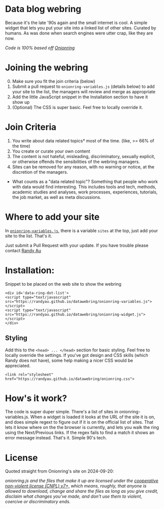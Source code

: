 # Data blog webring

Because it's the late '90s again and the small internet is cool.
A simple widget that lets you put your site into a linked list of other sites. 
Curated by humans. As was done when search engines were utter crap, like they are now.

_Code is 100% based off [Onionring](https://garlic.garden/onionring)_

# Joining the webring

0. Make sure you fit the join criteria (below)
1. Submit a pull request to `onionring-variables.js` (details below) to add your site to the list, the managers will review and merge as appropriate
2. Add the little JavaScript snippet in the Installation section to have it show up
3. (Optional) The CSS is super basic. Feel free to locally override it.

# Join Criteria

1. You write about data related topics* most of the time. (like, >= 66% of the time)
2. You create or curate your own content
3. The content is not hateful, misleading, discriminatory, sexually explicit, or otherwise offends the sensibilities of the webring managers.
4. Sites can be removed for any reason, with no warning or notice, at the discretion of the managers.

* What counts as a "data related topic"? Something that people who work with data would find interesting.
This includes tools and tech, methods, academic studies and analyses, work processes, experiences, tutorials, the job market, as well as meta discussions.

# Where to add your site

In [`onionring-variables.js`](https://github.com/randyau/datawebring/blob/main/onionring-variables.js#L9), there is a variable `sites` at the top, just add your site to the list. That's it.

Just submit a Pull Request with your update. If you have trouble please contact [Randy Au](https://bsky.app/profile/randyau.com)

# Installation:

Snippet to be placed on the web site to show the webring
```
<div id='data-ring-dot-list'>
<script type="text/javascript" src="https://randyau.github.io/datawebring/onionring-variables.js"></script>
<script type="text/javascript" src="https://randyau.github.io/datawebring/onionring-widget.js"></script>
</div>
```

## Styling

Add this to the `<head> ... </head>` section for basic styling. Feel free to locally override the settings.
If you've got design and CSS skills (which Randy does not have), some help making a nicer CSS would be appreciated.


```
<link rel="stylesheet" href="https://randyau.github.io/datawebring/onionring.css">
```

# How's it work?

The code is super duper simple. There's a list of sites in onionring-variables.js. When a widget is loaded it looks at the URL of the site it is on, and does simple regext to figure out if it is on the official list of sites. That lets it know where on the the browser is currently, and lets you walk the ring using the Next/Previous links. If the regex fails to find a match it shows an error message instead. That's it. Simple 90's tech.

# License

Quoted straight from Onionring's site on 2024-09-20:

_onionring.js and the files that make it up are licensed under the [cooperative non-violent license (CNPL) v7+,](https://thufie.lain.haus/NPL.html) which means, roughly, that anyone is allowed to download, change and share the files as long as you give credit, disclaim what changes you've made, and don't use them to violent, coercive or discriminatory ends._
